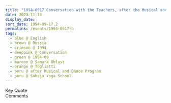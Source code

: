 ```yaml
---
title: "1994-0917 Conversation with the Teachers, after the Musical and Dance Program of Children, Sahaja Yoga School, Togliatti, Samara Oblast, Russia"
date: 2023-11-18
display_date: 
sort_date: 1994-09-17.2
permalink: /events/1994-0917-b
tags:
  - blue @ English
  - brown @ Russia
  - crimson @ 1994
  - deeppink @ Conversation
  - green @ 1994-09
  - maroon @ Samara Oblast
  - orange @ Togliatti
  - peru @ after Musical and Dance Program
  - peru @ Sahaja Yoga School
---
```


<wave-list>
  <list-title color="green" width="75">Key Quote</list-title>
  <list-item color="BlanchedAlmond"  width="200"></list-item>
  <list-item color="Lavender"></list-item>
  <list-item color="BlanchedAlmond"></list-item>
</wave-list>

<br>

<wave-list>
  <list-title color="green" width="75">Comments</list-title>
  <list-item color="BlanchedAlmond"  width="200"></list-item>
  <list-item color="Lavender"></list-item>
  <list-item color="BlanchedAlmond"></list-item>
</wave-list>